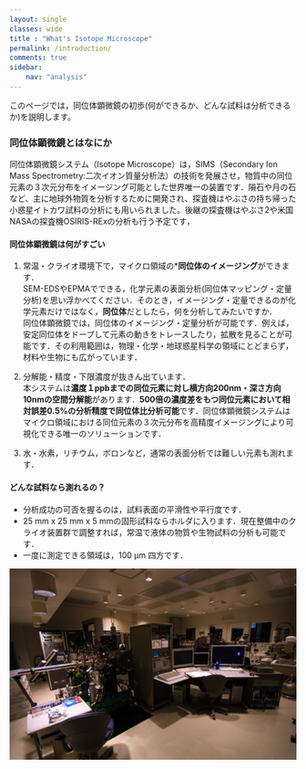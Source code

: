 ```yaml
---
layout: single
classes: wide
title : "What's Isotope Microscope"
permalink: /introduction/
comments: true
sidebar: 
    nav: "analysis"
---
```

このページでは，同位体顕微鏡の初歩(何ができるか、どんな試料は分析できるか)を説明します。

### 同位体顕微鏡とはなにか
同位体顕微鏡システム（Isotope Microscope）は，SIMS（Secondary Ion Mass Spectrometry:二次イオン質量分析法）の技術を発展させ，物質中の同位元素の３次元分布をイメージング可能とした世界唯一の装置です．隕石や月の石など、主に地球外物質を分析するために開発され、探査機はやぶさの持ち帰った小惑星イトカワ試料の分析にも用いられました。後継の探査機はやぶさ2や米国NASAの探査機OSIRIS-RExの分析も行う予定です，  

#### 同位体顕微鏡は何がすごい
1. 常温・クライオ環境下で，マイクロ領域の***同位体のイメージング**ができます．      
SEM-EDSやEPMAでできる，化学元素の表面分析(同位体マッピング・定量分析)を思い浮かべてください．そのとき，イメージング・定量できるのが化学元素だけではなく，**同位体**だとしたら，何を分析してみたいですか．   
同位体顕微鏡では，同位体のイメージング・定量分析が可能です．例えば，安定同位体をドープして元素の動きをトレースしたり，拡散を見ることが可能です．その利用範囲は，物理・化学・地球惑星科学の領域にとどまらず，材料や生物にも広がっています．   

2. 分解能・精度・下限濃度が抜きん出ています．   
本システムは**濃度１ppbまでの同位元素に対し横方向200nm・深さ方向10nmの空間分解能**があります．**500倍の濃度差をもつ同位元素において相対誤差0.5%の分析精度で同位体比分析可能**です．同位体顕微鏡システムはマイクロ領域における同位元素の３次元分布を高精度イメージングにより可視化できる唯一のソリューションです．

3. 水・水素，リチウム，ボロンなど，通常の表面分析では難しい元素も測れます．   


#### どんな試料なら測れるの？
- 分析成功の可否を握るのは，試料表面の平滑性や平行度です．
- 25 mm x 25 mm x 5 mmの固形試料ならホルダに入ります．現在整備中のクライオ装置群で調整すれば，常温で液体の物質や生物試料の分析も可能です．
- 一度に測定できる領域は，100 μm 四方です． 

![IMS-1270](./../assets/images/SIMS.jpg)